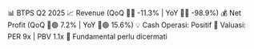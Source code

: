 📊 BTPS Q2 2025
📈 Revenue (QoQ 🔻🔴 -11.3% | YoY 🔻🔴 -98.9%)
💰 Net Profit (QoQ 🔼🟢 7.2% | YoY 🔼🟢 15.6%)
💡 Cash Operasi: Positif
🧮 Valuasi: PER 9x | PBV 1.1x
🧱 Fundamental perlu dicermati
